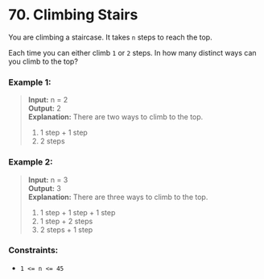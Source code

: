 # 70. Climbing Stairs

You are climbing a staircase. It takes `n` steps to reach the top.

Each time you can either climb `1` or `2` steps. In how many distinct ways can you climb to the top?

### Example 1:

> **Input:** n = 2  
> **Output:** 2  
> **Explanation:** There are two ways to climb to the top.
> 1. 1 step + 1 step
> 2. 2 steps

### Example 2:

> **Input:** n = 3  
> **Output:** 3  
> **Explanation:** There are three ways to climb to the top.
> 1. 1 step + 1 step + 1 step
> 2. 1 step + 2 steps
> 3. 2 steps + 1 step


### Constraints:

* `1 <= n <= 45`
